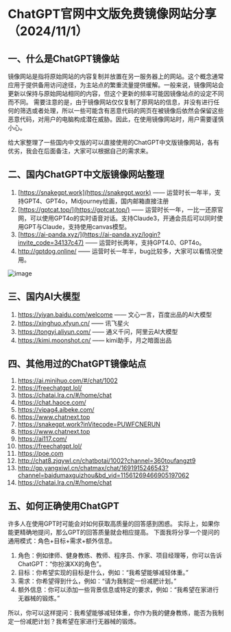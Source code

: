 # ChatGPT官网中文版免费镜像网站分享（2024/11/1）
## 一、什么是ChatGPT镜像站
镜像网站是指将原始网站的内容复制并放置在另一服务器上的网站。这个概念通常应用于提供备用访问途径，为主站点的繁重流量提供缓解。一般来说，镜像网站会更新以保持与原始网站相同的内容，但这个更新的频率可能因镜像站点的设定不同而不同。
需要注意的是，由于镜像网站仅仅复制了原网站的信息，并没有进行任何的筛选或者处理，所以一些可能含有恶意代码的网页在被镜像后依然会保留这些恶意代码，对用户的电脑构成潜在威胁。因此，在使用镜像网站时，用户需要谨慎小心。

给大家整理了一些国内中文版的可以直接使用的ChatGPT中文版镜像网站，各有优劣，我会在后面备注，大家可以根据自己的需求来。


## 二、国内ChatGPT中文版镜像网站整理
1. [https://snakegpt.work](https://snakegpt.work) —— 运营时长一年半，支持GPT4、GPT4o，Midjourney绘画，国内邮箱直接注册
2. [https://gptcat.top/](https://gptcat.top/) ——  运营时长一年，一比一还原官网，可以使用GPT4o的实时语音对话。支持Claude3，开通会员后可以同时使用GPT与Claude，支持使用canvas模型。
3. [https://ai-panda.xyz/](https://ai-panda.xyz/login?invite_code=34137c47)  ——  运营时长两年，支持GPT4.0、GPT4o。
4. http://gptdog.online/  —— 运营时长一年半，bug比较多，大家可以看情况使用。

![image](https://github.com/user-attachments/assets/d65a3fda-a30b-4ec3-b8ff-b3023577e859)


## 三、国内AI大模型

1. https://yiyan.baidu.com/welcome —— 文心一言，百度出品的AI大模型
2. https://xinghuo.xfyun.cn/     ——  讯飞星火
3. https://tongyi.aliyun.com/    ——  通义千问，阿里云AI大模型
4. https://kimi.moonshot.cn/    —— kimi助手，月之暗面出品

## 四、其他用过的ChatGPT镜像站点
1. https://ai.minihuo.com/#/chat/1002
2. https://freechatgpt.lol/
3. https://chatai.lra.cn/#/home/chat
4. https://chat.haoce.com/
5. https://vipag4.aibeke.com/
6. https://www.chatnext.top
7. https://snakegpt.work?inVitecode=PUWFCNERUN
8. https://www.chatnext.top
9. https://ai117.com/
10. https://freechatgpt.lol/
11. https://poe.com
12. http://chat8.zjqywl.cn/chatbotai/1002?channel=360toufangzt9
13. http://gp.yangxiwl.cn/chatmax/chat/1691915246543?channel=baidumaxguizhou&bd_vid=11561269466905197062
14. https://chatai.lra.cn/#/home/chat

## 五、如何正确使用ChatGPT
许多人在使用GPT时可能会对如何获取高质量的回答感到困惑。
实际上，如果你能更精确地提问，那么GPT的回答质量就会相应提高。
下面我将分享一个提问的通用模式：角色+目标+需求+额外信息。
1. 角色：例如律师、健身教练、教师、程序员、作家、项目经理等，你可以告诉ChatGPT：“你扮演XX的角色”。
2. 目标：你希望实现的目标是什么，例如：“我希望能够减轻体重。”
4. 需求：你希望得到什么，例如：“请为我制定一份减肥计划。”
5. 额外信息：你可以添加一些背景信息或特定的要求，例如：“我希望在家进行无器械的锻炼。”

所以，你可以这样提问：我希望能够减轻体重，你作为我的健身教练，能否为我制定一份减肥计划？我希望在家进行无器械的锻炼。

